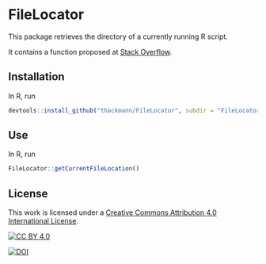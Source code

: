 # FileLocator
This package retrieves the directory of a currently running R script.  

It contains a function proposed at [Stack Overflow](https://stackoverflow.com/questions/47044068/get-the-path-of-current-script).

## Installation 
In R, run 
```r
devtools::install_github("thackmann/FileLocator", subdir = "FileLocator")
```

## Use 
In R, run
```r
FileLocator::getCurrentFileLocation()
```

## License
This work is licensed under a
[Creative Commons Attribution 4.0 International License][cc-by].

[![CC BY 4.0][cc-by-image]][cc-by]

[cc-by]: http://creativecommons.org/licenses/by/4.0/
[cc-by-image]: https://i.creativecommons.org/l/by/4.0/88x31.png
[cc-by-shield]: https://img.shields.io/badge/License-CC%20BY%204.0-lightgrey.svg
[![DOI](https://zenodo.org/badge/579197407.svg)](https://zenodo.org/badge/latestdoi/579197407)
